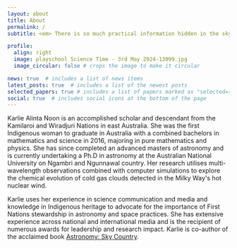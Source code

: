 ```yaml
---
layout: about
title: About
permalink: /
subtitle: <em> There is so much practical information hidden in the sky </em>

profile:
  align: right
  image: playschool Science Time - 3rd May 2024-13099.jpg
  image_circular: false # crops the image to make it circular

news: true  # includes a list of news items
latest_posts: true  # includes a list of the newest posts
selected_papers: true # includes a list of papers marked as "selected={true}"
social: true  # includes social icons at the bottom of the page
---
```

Karlie Alinta Noon is an accomplished scholar and descendant from the Kamilaroi and Wiradjuri Nations in east Australia. She was the first Indigenous woman to graduate in Australia with a combined bachelors in mathematics and science in 2016, majoring in pure mathematics and physics. She has since completed an advanced masters of astronomy and is currently undertaking a Ph.D in astronomy at the Australian National University on Ngambri and Ngunnawal country. Her research utilises multi-wavelength observations combined with computer simulations to explore the chemical evolution of cold gas clouds detected in the Milky Way's hot nuclear wind. 

Karlie uses her experience in science communication and media and knowledge in Indigenous heritage to advocate for the importance of First Nations stewardship in astronomy and space practices. She has extensive experience across national and international media and is the recipient of numerous awards for leadership and research impact. Karlie is co-author of the acclaimed book <a href=" https://www.booktopia.com.au/first-knowledges-astronomy-karlie-noon/book/9781760762162.html">Astronomy: Sky Country</a>.
<br>
<br>
<br>
<br>
